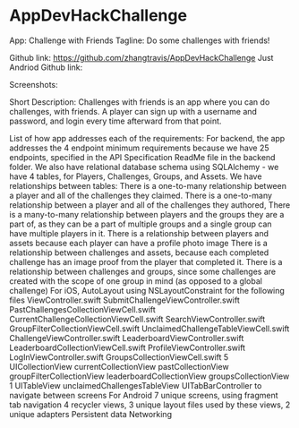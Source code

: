 # AppDevHackChallenge

App: Challenge with Friends
Tagline: Do some challenges with friends!

Github link: https://github.com/zhangtravis/AppDevHackChallenge
Just Andriod Github link:

Screenshots:



Short Description:
Challenges with friends is an app where you can do challenges, with friends. 
A player can sign up with a username and password, 
and login every time afterward from that point. 

List of how app addresses each of the requirements: 
For backend, the app addresses the 4 endpoint minimum requirements because we have 25 endpoints, specified in the API Specification ReadMe file in the backend folder. We also have relational database schema using SQLAlchemy - we have 4 tables, for Players, Challenges, Groups, and Assets. We have relationships between tables: 
	There is a one-to-many relationship between a player and all of the challenges they claimed. 
	There is a one-to-many relationship between a player and all of the challenges they authored, 
	There is a many-to-many relationship between players and the groups they are a part of, as they can be a part of multiple groups and a single group can have 
	multiple players in it.
	There is a relationship between players and assets because each player can have a profile photo image
	There is a relationship between challenges and assets, because each completed challenge has an image proof from the player that completed it.
	There is a relationship between challenges and groups, since some challenges are created with the scope of one group in mind (as opposed to a global challenge)
For iOS, 
	AutoLayout using NSLayoutConstraint for the following files
		ViewController.swift
		SubmitChallengeViewController.swift
		PastChallengesCollectionViewCell.swift
		CurrentChallengeCollectionViewCell.swift
		SearchViewController.swift
		GroupFilterCollectionViewCell.swift
		UnclaimedChallengeTableViewCell.swift
		ChallengeViewController.swift
		LeaderboardViewController.swift
		LeaderboardCollectionViewCell.swift
		ProfileViewController.swift
		LogInViewController.swift
		GroupsCollectionViewCell.swift
	5 UICollectionView
		currentCollectionView
		pastCollectionView
		groupFilterCollectionView
		leaderboardCollectionView
		groupsCollectionView
	1 UITableView
		unclaimedChallengesTableView
		UITabBarController to navigate between screens
For Android
	7 unique screens, using fragment tab navigation
	4 recycler views, 3 unique layout files used by these views, 2 unique adapters
	Persistent data 
	Networking
